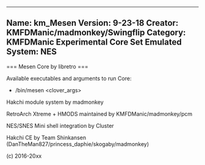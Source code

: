 -----------------------
Name: km_Mesen
Version: 9-23-18
Creator: KMFDManic/madmonkey/Swingflip
Category: KMFDManic Experimental Core Set
Emulated System: NES
-----------------------
=== Mesen Core by libretro ===

Available executables and arguments to run Core:
- /bin/mesen <rom> <clover_args>

Hakchi module system by madmonkey

RetroArch Xtreme + HMODS maintained by KMFDManic/madmonkey/pcm

NES/SNES Mini shell integration by Cluster

Hakchi CE by Team Shinkansen (DanTheMan827/princess_daphie/skogaby/madmonkey)

(c) 2016-20xx
